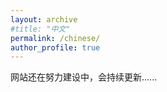 ```yaml
---
layout: archive
#title: "中文"
permalink: /chinese/
author_profile: true
---
```


网站还在努力建设中，会持续更新......

